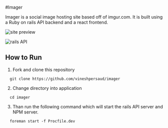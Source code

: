 #Imager

  Imager is a social image hosting site based off of imgur.com. It is built using a Ruby on rails API backend
  and a react frontend.

  ![site preview](https://cdn-images-1.medium.com/max/1600/1*fJ8bcxoUc6UcM4VqotmdEw.png)

  ![rails API](https://cdn-images-1.medium.com/max/2400/1*H2bGrc9gYhNq519xnVaj_A.png)


## How to Run
  1. Fork and clone this repository
  ```
    git clone https://github.com/vineshpersaud/imager
  ```
  2. Change directory into application
  ```
    cd imager
  ```
  3. Than run the following command which will start the rails API server and NPM server.
  ```
    foreman start -f Procfile.dev
  ```
